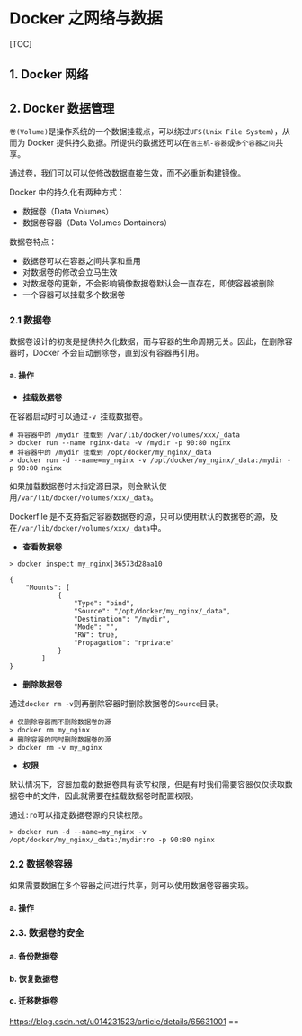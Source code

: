 # Docker 之网络与数据

[TOC]

## 1. Docker 网络

## 2. Docker 数据管理

`卷(Volume)`是操作系统的一个数据挂载点，可以绕过`UFS(Unix File System)`，从而为 Docker 提供持久数据。所提供的数据还可以在`宿主机-容器`或`多个容器之间`共享。

通过卷，我们可以可以使修改数据直接生效，而不必重新构建镜像。

Docker 中的持久化有两种方式：

- 数据卷（Data Volumes）
- 数据卷容器（Data Volumes Dontainers）

数据卷特点：

- 数据卷可以在容器之间共享和重用
- 对数据卷的修改会立马生效
- 对数据卷的更新，不会影响镜像数据卷默认会一直存在，即使容器被删除
- 一个容器可以挂载多个数据卷

### 2.1 数据卷

数据卷设计的初哀是提供持久化数据，而与容器的生命周期无关。因此，在删除容器时，Docker 不会自动删除卷，直到没有容器再引用。

#### a. 操作 

- **挂载数据卷**

在容器启动时可以通过`-v `挂载数据卷。

```shell
# 将容器中的 /mydir 挂载到 /var/lib/docker/volumes/xxx/_data
> docker run --name nginx-data -v /mydir -p 90:80 nginx
# 将容器中的 /mydir 挂载到 /opt/docker/my_nginx/_data
> docker run -d --name=my_nginx -v /opt/docker/my_nginx/_data:/mydir -p 90:80 nginx
```

如果加载数据卷时未指定源目录，则会默认使用`/var/lib/docker/volumes/xxx/_data`。

Dockerfile 是不支持指定容器数据卷的源，只可以使用默认的数据卷的源，及在`/var/lib/docker/volumes/xxx/_data`中。

- **查看数据卷**

```shell
> docker inspect my_nginx|36573d28aa10

{
    "Mounts": [
            {
                "Type": "bind",
                "Source": "/opt/docker/my_nginx/_data",
                "Destination": "/mydir",
                "Mode": "",
                "RW": true,
                "Propagation": "rprivate"
            }
        ]
}

```

- **删除数据卷**

通过`docker rm -v`则再删除容器时删除数据卷的`Source`目录。

```shell
# 仅删除容器而不删除数据卷的源
> docker rm my_nginx
# 删除容器的同时删除数据卷的源
> docker rm -v my_nginx
```

- **权限**

默认情况下，容器加载的数据卷具有读写权限，但是有时我们需要容器仅仅读取数据卷中的文件，因此就需要在挂载数据卷时配置权限。

通过`:ro`可以指定数据卷源的只读权限。

```shell
> docker run -d --name=my_nginx -v /opt/docker/my_nginx/_data:/mydir:ro -p 90:80 nginx
```

### 2.2 数据卷容器 

如果需要数据在多个容器之间进行共享，则可以使用数据卷容器实现。

#### a. 操作

### 2.3. 数据卷的安全

#### a. 备份数据卷

#### b. 恢复数据卷

#### c. 迁移数据卷





https://blog.csdn.net/u014231523/article/details/65631001 == 